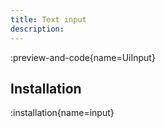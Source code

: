 ```yaml
---
title: Text input
description:
---
```


:preview-and-code{name=UiInput}

## Installation

:installation{name=input}
